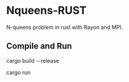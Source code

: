 # Nqueens-RUST
N-queens problem in rust with Rayon and MPI.

## Compile and Run
cargo build --release

cargo run 


